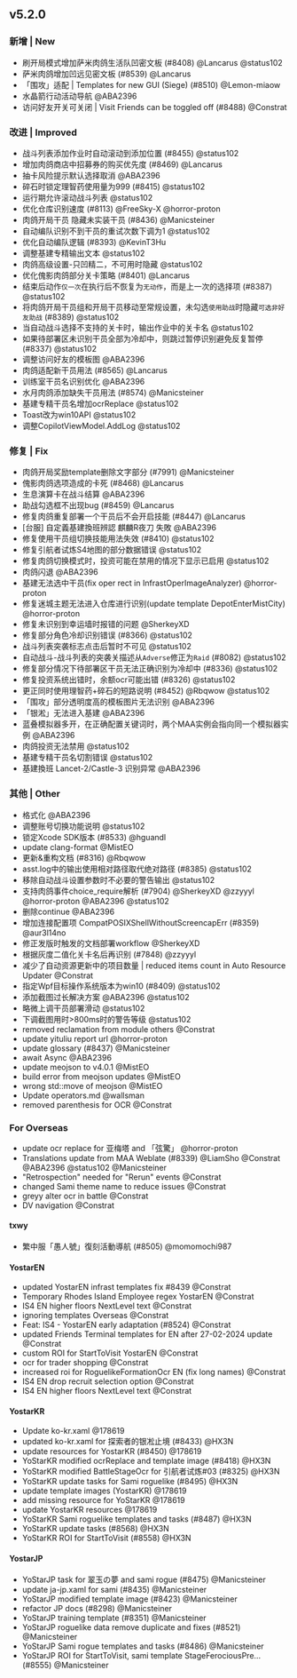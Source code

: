 ## v5.2.0

### 新增 | New

- 刷开局模式增加萨米肉鸽生活队凹密文板 (#8408) @Lancarus @status102
- 萨米肉鸽增加凹远见密文板 (#8539) @Lancarus
- 「围攻」适配 | Templates for new GUI (Siege) (#8510) @Lemon-miaow
- 水晶箭行动活动导航 @ABA2396
- 访问好友开关可关闭 | Visit Friends can be toggled off (#8488) @Constrat

### 改进 | Improved

- 战斗列表添加作业时自动滚动到添加位置 (#8455) @status102
- 增加肉鸽商店中招募券的购买优先度 (#8469) @Lancarus
- 抽卡风险提示默认选择取消 @ABA2396
- 碎石时锁定理智药使用量为999 (#8415) @status102
- 运行期允许滚动战斗列表 @status102
- 优化仓库识别速度 (#8113) @FreeSky-X @horror-proton
- 肉鸽开局干员 隐藏未实装干员 (#8436) @Manicsteiner
- 自动编队识别不到干员的重试次数下调为1 @status102
- 优化自动编队逻辑 (#8393) @KevinT3Hu
- 调整基建专精输出文本 @status102
- 肉鸽高级设置-只凹精二，不可用时隐藏 @status102
- 优化傀影肉鸽部分关卡策略 (#8401) @Lancarus
- 结束后动作`仅一次`在执行后不恢复为`无动作`，而是上一次的选择项 (#8387) @status102
- 将肉鸽开局干员组和开局干员移动至常规设置，未勾选`使用助战`时隐藏`可选非好友助战` (#8389) @status102
- 当自动战斗选择不支持的关卡时，输出作业中的关卡名 @status102
- 如果待部署区未识别干员全部为冷却中，则跳过暂停识别避免反复暂停 (#8337) @status102
- 调整访问好友的模板图 @ABA2396
- 肉鸽适配新干员用法 (#8565) @Lancarus
- 训练室干员名识别优化 @ABA2396
- 水月肉鸽添加缺失干员用法 (#8574) @Manicsteiner
- 基建专精干员名增加ocrReplace @status102
- Toast改为win10API @status102
- 调整CopilotViewModel.AddLog @status102

### 修复 | Fix

- 肉鸽开局奖励template删除文字部分 (#7991) @Manicsteiner
- 傀影肉鸽选项造成的卡死 (#8468) @Lancarus
- 生息演算卡在战斗结算 @ABA2396
- 助战勾选框不出现bug (#8459) @Lancarus
- 修复肉鸽重复部署一个干员后不会开启技能 (#8447) @Lancarus
- [台服] 自定義基建換班辨認 麒麟R夜刀 失敗 @ABA2396
- 修复使用干员组切换技能用法失效 (#8410) @status102
- 修复引航者试炼S4地图的部分数据错误 @status102
- 修复肉鸽切换模式时，投资可能在禁用的情况下显示已启用 @status102
- 肉鸽闪退 @ABA2396
- 基建无法选中干员(fix oper rect in InfrastOperImageAnalyzer) @horror-proton
- 修复迷城主题无法进入仓库进行识别(update template DepotEnterMistCity) @horror-proton
- 修复未识别到幸运墙时报错的问题 @SherkeyXD
- 修复部分角色冷却识别错误 (#8366) @status102
- 战斗列表突袭标志点击后暂时不可见 @status102
- 自动战斗-战斗列表的突袭关描述从`Adverse`修正为`Raid` (#8082) @status102
- 修复部分情况下待部署区干员无法正确识别为冷却中 (#8336) @status102
- 修复投资系统出错时，余额ocr可能出错 (#8326) @status102
- 更正同时使用理智药+碎石的短路说明 (#8452) @Rbqwow @status102
- 「围攻」部分透明度高的模板图片无法识别 @ABA2396
- 「银淞」无法进入基建 @ABA2396
- 蓝叠模拟器多开，在正确配置关键词时，两个MAA实例会指向同一个模拟器实例 @ABA2396
- 肉鸽投资无法禁用 @status102
- 基建专精干员名切割错误 @status102
- 基建換班 Lancet-2/Castle-3 识别异常 @ABA2396

### 其他 | Other

- 格式化 @ABA2396
- 调整账号切换功能说明 @status102
- 锁定Xcode SDK版本 (#8533) @hguandl
- update clang-format @MistEO
- 更新&重构文档 (#8316) @Rbqwow
- asst.log中的输出使用相对路径取代绝对路径 (#8385) @status102
- 移除自动战斗设置参数时不必要的警告输出 @status102
- 支持肉鸽事件choice_require解析 (#7904) @SherkeyXD @zzyyyl @horror-proton @ABA2396 @status102
- 删除continue @ABA2396
- 增加连接配置项 CompatPOSIXShellWithoutScreencapErr (#8359) @aur3l14no
- 修正发版时触发的文档部署workflow @SherkeyXD
- 根据灰度二值化关卡名后再识别 (#7848) @zzyyyl
- 减少了自动资源更新中的项目数量 | reduced items count in Auto Resource Updater @Constrat
- 指定Wpf目标操作系统版本为win10 (#8409) @status102
- 添加截图过长解决方案 @ABA2396 @status102
- 略微上调干员部署滑动 @status102
- 下调截图用时>800ms时的警告等级 @status102
- removed reclamation from module others @Constrat
- update yituliu report url @horror-proton
- update glossary (#8437) @Manicsteiner
- await Async @ABA2396
- update meojson to v4.0.1 @MistEO
- build error from meojson updates @MistEO
- wrong std::move of meojson @MistEO
- Update operators.md @wallsman
- removed parenthesis for OCR @Constrat

### For Overseas

- update ocr replace for 亚梅塔 and 「弦驚」 @horror-proton
- Translations update from MAA Weblate (#8339) @LiamSho @Constrat @ABA2396 @status102 @Manicsteiner
- "Retrospection" needed for "Rerun" events @Constrat
- changed Sami theme name to reduce issues @Constrat
- greyy alter ocr in battle @Constrat
- DV navigation @Constrat

#### txwy

- 繁中服「愚人號」復刻活動導航 (#8505) @momomochi987

#### YostarEN
- updated YostarEN infrast templates fix #8439 @Constrat
- Temporary Rhodes Island Employee regex YostarEN @Constrat
- IS4 EN higher floors NextLevel text @Constrat
- ignoring templates Overseas @Constrat
- Feat: IS4 - YostarEN early adaptation (#8524) @Constrat
- updated Friends Terminal templates for EN after 27-02-2024 update @Constrat
- custom ROI for StartToVisit YostarEN @Constrat
- ocr for trader shopping @Constrat
- increased roi for RoguelikeFormationOcr EN (fix long names) @Constrat
- IS4 EN drop recruit selection option @Constrat
- IS4 EN higher floors NextLevel text @Constrat

#### YostarKR

- Update ko-kr.xaml @178619
- updated ko-kr.xaml for 探索者的银凇止境 (#8433) @HX3N
- update resources for YostarKR (#8450) @178619
- YoStarKR modified ocrReplace and template image (#8418) @HX3N
- YoStarKR modified BattleStageOcr for 引航者试炼#03 (#8325) @HX3N
- YoStarKR update tasks for Sami roguelike  (#8495) @HX3N
- update template images (YostarKR) @178619
- add missing resource for YoStarKR @178619
- update YostarKR resources @178619
- YoStarKR Sami roguelike templates and tasks (#8487) @HX3N
- YoStarKR update tasks (#8568) @HX3N
- YoStarKR ROI for StartToVisit (#8558) @HX3N

#### YostarJP

- YoStarJP task for 翠玉の夢 and sami rogue (#8475) @Manicsteiner
- update ja-jp.xaml for sami (#8435) @Manicsteiner
- YoStarJP modified template image (#8423) @Manicsteiner
- refactor JP docs (#8298) @Manicsteiner
- YoStarJP training template (#8351) @Manicsteiner
- YoStarJP roguelike data remove duplicate and fixes (#8521) @Manicsteiner
- YoStarJP Sami rogue templates and tasks (#8486) @Manicsteiner
- YoStarJP ROI for StartToVisit, sami template StageFerociousPre… (#8555) @Manicsteiner
